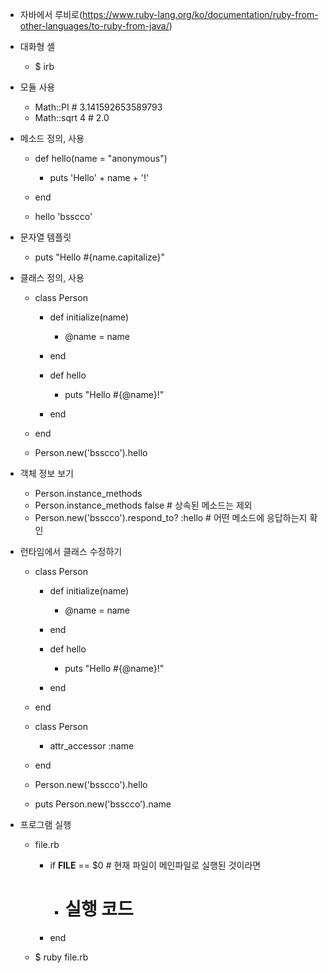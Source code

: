 - 자바에서 루비로(https://www.ruby-lang.org/ko/documentation/ruby-from-other-languages/to-ruby-from-java/)
- 대화형 셸
    - $ irb

- 모듈 사용
    - Math::PI # 3.141592653589793
    - Math::sqrt 4 # 2.0

- 메소드 정의, 사용
    - def hello(name = "anonymous")
        - puts 'Hello' + name + '!'

    - end
    - hello 'bsscco'

- 문자열 템플릿
    - puts "Hello #{name.capitalize}"

- 클래스 정의, 사용
    - class Person
        - def initialize(name)
            - @name = name

        - end
        - def hello
            - puts "Hello #{@name}!"

        - end

    - end
    - Person.new('bsscco').hello

- 객체 정보 보기
    - Person.instance_methods
    - Person.instance_methods false # 상속된 메소드는 제외
    - Person.new('bsscco').respond_to? :hello # 어떤 메소드에 응답하는지 확인

- 런타임에서 클래스 수정하기
    - class Person
        - def initialize(name)
            - @name = name

        - end
        - def hello
            - puts "Hello #{@name}!"

        - end

    - end
    - class Person
        - attr_accessor :name

    - end
    - Person.new('bsscco').hello
    - puts Person.new('bsscco').name

- 프로그램 실행
    - file.rb
        - if __FILE__ == $0 # 현재 파일이 메인파일로 실행된 것이라면
            - # 실행 코드

        - end

    - $ ruby file.rb
